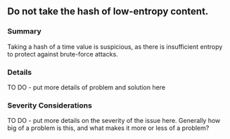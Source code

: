 ## Do not take the hash of low-entropy content.

### Summary
Taking a hash of a time value is suspicious, as there is insufficient entropy to protect against brute-force attacks.

### Details
TO DO - put more details of problem and solution here

### Severity Considerations
TO DO - put more details on the severity of the issue here.  Generally how big of a problem is this, and what makes it more or less of a problem?


